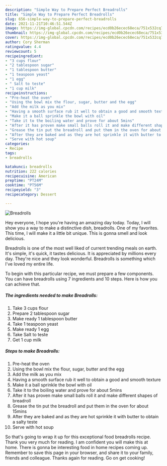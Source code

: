 ```yaml
---
description: "Simple Way to Prepare Perfect Breadrolls"
title: "Simple Way to Prepare Perfect Breadrolls"
slug: 656-simple-way-to-prepare-perfect-breadrolls
date: 2021-11-21T10:46:51.544Z
image: https://img-global.cpcdn.com/recipes/ecd0b26ecec68eca/751x532cq70/breadrolls-recipe-main-photo.jpg
thumbnail: https://img-global.cpcdn.com/recipes/ecd0b26ecec68eca/751x532cq70/breadrolls-recipe-main-photo.jpg
cover: https://img-global.cpcdn.com/recipes/ecd0b26ecec68eca/751x532cq70/breadrolls-recipe-main-photo.jpg
author: Cory Sherman
ratingvalue: 4.4
reviewcount: 5
recipeingredient:
- "3 cups flour"
- "2 tablespoon sugar"
- "1 tablespoon butter"
- "1 teaspoon yeast"
- "1 egg"
- " Salt to teste"
- "1 cup milk"
recipeinstructions:
- "Pre-heat the oven"
- "Using the bowl mix the flour, sugar, butter and the egg"
- "Add the milk as you mix"
- "Having a smooth surface rub it well to obtain a good and smooth texture"
- "Make it a ball sprinkle the bowl with oil"
- "Take it to the boiling water and prove for about 5mins"
- "After it has proven make small balls roll it and make different shapes of breadroll"
- "Grease the tin put the breadroll and put them in the oven for about 15mins"
- "After they are baked and as they are hot sprinkle it with butter to obtain a salty teste"
- "Serve with hot soup"
categories:
- Recipe
tags:
- breadrolls

katakunci: breadrolls 
nutrition: 222 calories
recipecuisine: American
preptime: "PT24M"
cooktime: "PT56M"
recipeyield: "3"
recipecategory: Dessert

---
```



![Breadrolls](https://img-global.cpcdn.com/recipes/ecd0b26ecec68eca/751x532cq70/breadrolls-recipe-main-photo.jpg)

Hey everyone, I hope you're having an amazing day today. Today, I will show you a way to make a distinctive dish, breadrolls. One of my favorites. This time, I will make it a little bit unique. This is gonna smell and look delicious.

Breadrolls is one of the most well liked of current trending meals on earth. It's simple, it's quick, it tastes delicious. It is appreciated by millions every day. They're nice and they look wonderful. Breadrolls is something which I've loved my entire life.




To begin with this particular recipe, we must prepare a few components. You can have breadrolls using 7 ingredients and 10 steps. Here is how you can achieve that.

<!--inarticleads1-->

##### The ingredients needed to make Breadrolls:

1. Take 3 cups flour
1. Prepare 2 tablespoon sugar
1. Make ready 1 tablespoon butter
1. Take 1 teaspoon yeast
1. Make ready 1 egg
1. Take  Salt to teste
1. Get 1 cup milk




<!--inarticleads2-->

##### Steps to make Breadrolls:

1. Pre-heat the oven
1. Using the bowl mix the flour, sugar, butter and the egg
1. Add the milk as you mix
1. Having a smooth surface rub it well to obtain a good and smooth texture
1. Make it a ball sprinkle the bowl with oil
1. Take it to the boiling water and prove for about 5mins
1. After it has proven make small balls roll it and make different shapes of breadroll
1. Grease the tin put the breadroll and put them in the oven for about 15mins
1. After they are baked and as they are hot sprinkle it with butter to obtain a salty teste
1. Serve with hot soup




So that's going to wrap it up for this exceptional food breadrolls recipe. Thank you very much for reading. I am confident you will make this at home. There is gonna be interesting food in home recipes coming up. Remember to save this page in your browser, and share it to your family, friends and colleague. Thanks again for reading. Go on get cooking!
